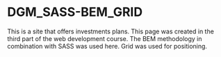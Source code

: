 # DGM_SASS-BEM_GRID
This is a site that offers investments plans. This page was created in the third part of the web development course. The BEM methodology in combination with SASS was used here. Grid was used for positioning.
